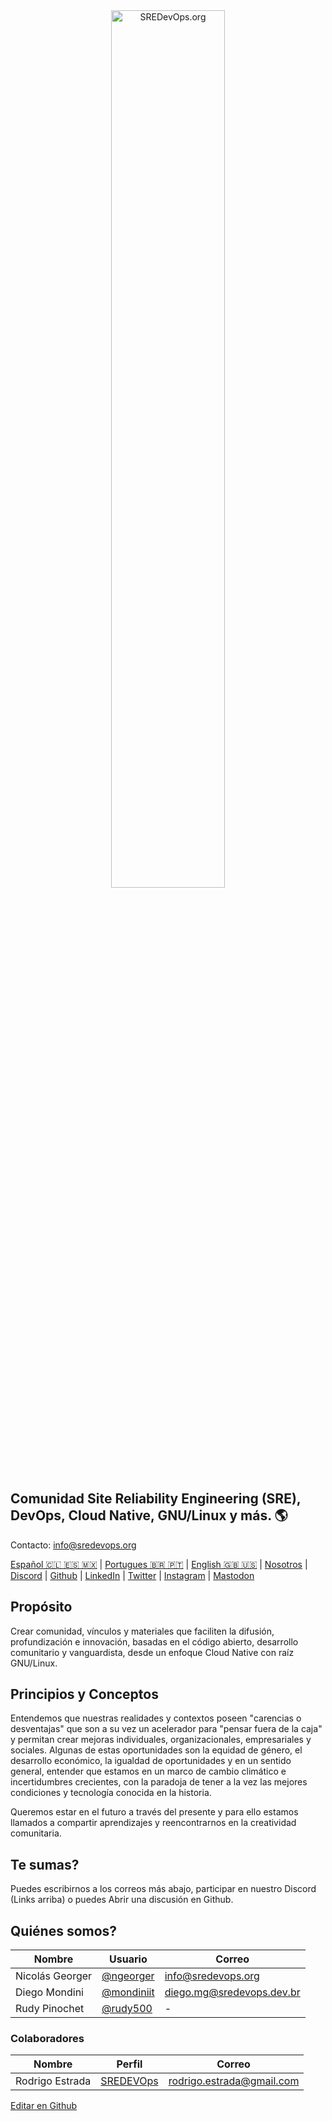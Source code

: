 <center><img src="https://github.com/sredevopsdev/.github/assets/34670018/6878e00f-635c-4553-8df7-3b20406fdb4f" alt="SREDevOps.org" width="60%" align="center" /></center>

## Comunidad Site Reliability Engineering (SRE), DevOps, Cloud Native, GNU/Linux y más.  🌎

Contacto: [info@sredevops.org](mailto:info@sredevops.org)

[Español 🇨🇱 🇪🇸 🇲🇽](https://sredevops.org/es/) | [Portugues 🇧🇷 🇵🇹](https://sredevops.dev.br/) | [English 🇬🇧 🇺🇸](https://sredevops.org/en/) | [Nosotros](https://sredevops.org/que-es-sredevops/) | [Discord](https://discord.com/invite/bK9rXFTvpk) | [Github](https://github.com/sredevopsorg) | [LinkedIn](https://www.linkedin.com/company/sredevops/) | [Twitter](https://twitter.com/sredevopsorg) | [Instagram](https://www.instagram.com/sredevopsorg/) | <a rel="me" href="https://mastodon.social/@sredevopsorg">Mastodon</a>

## Propósito

Crear comunidad, vínculos y materiales que faciliten la difusión, profundización e innovación, basadas en el código abierto, desarrollo comunitario y vanguardista, desde un enfoque Cloud Native con raíz GNU/Linux.

## Principios y Conceptos

Entendemos que nuestras realidades y contextos poseen &quot;carencias o desventajas&quot; que son a su vez un acelerador para &quot;pensar fuera de la caja&quot; y permitan crear mejoras individuales, organizacionales, empresariales y sociales.
Algunas de estas oportunidades son la equidad de género, el desarrollo económico, la igualdad de oportunidades y en un sentido general, entender que estamos en un marco de cambio climático e incertidumbres crecientes, con la paradoja de tener a la vez las mejores condiciones y tecnología conocida en la historia.

Queremos estar en el futuro a través del presente y para ello estamos llamados a compartir aprendizajes y reencontrarnos en la creatividad comunitaria.

## Te sumas?
Puedes escribirnos a los correos más abajo, participar en nuestro Discord (Links arriba) o puedes Abrir una discusión en Github.

## Quiénes somos?
| Nombre | Usuario | Correo |
| ------ | ------- | ------ |
Nicolás Georger | [@ngeorger](https://github.com/ngeorger) | info@sredevops.org
Diego Mondini | [@mondiniit](https://github.com/mondiniit) | diego.mg@sredevops.dev.br
Rudy Pinochet | [@rudy500](https://github.com/rudy500) | - |

### Colaboradores
| Nombre | Perfil | Correo |
| ------ | ------ | ------ |
| Rodrigo Estrada | [SREDEVOps](https://sredevops.org/author/rodrigo-estrada/) | rodrigo.estrada@gmail.com

[Editar en Github](https://github.com/sredevopsdev/.github/edit/main/README.md?ref=sredevops.org)
